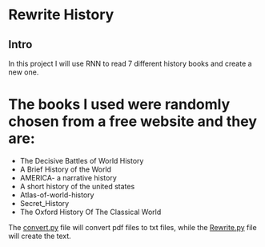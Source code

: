 # Rewrite History


## Intro
In this project I will use RNN to read 7 different history books and create a new one.

# The books I used were randomly chosen from a free website and they are:

* The Decisive Battles of World History  
* A Brief History of the World  
* AMERICA- a narrative history  
* A short history of the united states  
* Atlas-of-world-history  
* Secret_History  
* The Oxford History Of The Classical World  
  
   
   
The [convert.py](Convert.py) file will convert pdf files to txt files, while the [Rewrite.py](Rewrite.py)	file will create the text.
